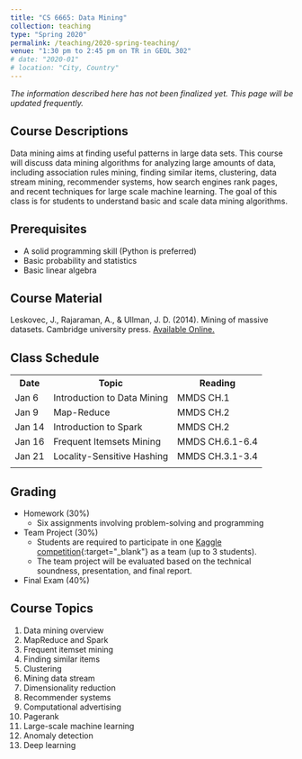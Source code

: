 ```yaml
---
title: "CS 6665: Data Mining"
collection: teaching
type: "Spring 2020"
permalink: /teaching/2020-spring-teaching/
venue: "1:30 pm to 2:45 pm on TR in GEOL 302"
# date: "2020-01"
# location: "City, Country"
---
```


*The information described here has not been finalized yet. This page will be updated frequently.*

## Course Descriptions
<!-- This course is about data mining, which aims at finding useful patterns in large data sets. However, in the era of big data, data is so large to fit in main memory.  -->
Data mining aims at finding useful patterns in large data sets. This course will discuss data mining algorithms for analyzing large amounts of data, including association rules mining, finding similar items, clustering, data stream mining, recommender systems, how search engines rank pages, and recent techniques for large scale machine learning. The goal of this class is for students to understand basic and scale data mining algorithms.

## Prerequisites
- A solid programming skill (Python is preferred)
- Basic probability and statistics
- Basic linear algebra

## Course Material
Leskovec, J., Rajaraman, A., & Ullman, J. D. (2014). Mining of massive datasets. Cambridge university press. [Available Online.](http://www.mmds.org/)

## Class Schedule
<table class="tg">
  <tr>
    <th class="tg-0pky">Date</th>
    <th class="tg-0pky">Topic</th>
    <th class="tg-0pky">Reading</th>
  </tr>
  <tr>
    <td class="tg-0pky">Jan 6</td>
    <td class="tg-0pky">Introduction to Data Mining</td>
    <td class="tg-0pky">MMDS CH.1</td>
  </tr>
  <tr>
    <td class="tg-0pky">Jan 9</td>
    <td class="tg-0pky">Map-Reduce</td>
    <td class="tg-0pky">MMDS CH.2</td>
  </tr>
  <tr>
    <td class="tg-0pky">Jan 14</td>
    <td class="tg-0pky">Introduction to Spark</td>
    <td class="tg-0pky">MMDS CH.2</td>
  </tr>
  <tr>
    <td class="tg-0pky">Jan 16</td>
    <td class="tg-0pky">Frequent Itemsets Mining</td>
    <td class="tg-0pky">MMDS CH.6.1-6.4</td>
  </tr>
  <tr>
    <td class="tg-0pky">Jan 21</td>
    <td class="tg-0pky">Locality-Sensitive Hashing</td>
    <td class="tg-0pky">MMDS CH.3.1-3.4</td>
  </tr>
  <tr>
    <td class="tg-0pky"></td>
    <td class="tg-0pky"></td>
    <td class="tg-0pky"></td>
  </tr>
</table>

<!-- | Date   | Topic                       | Reading         |
|--------|-----------------------------|-----------------|
| Jan 6  | Introduction to Data Mining | MMDS CH.1       |
| Jan 9  | Map-Reduce                  | MMDS CH.2       |
| Jan 14 | Introduction to Spark       | MMDS CH.2       |
| Jan 16 | Frequent Itemsets Mining    | MMDS CH.6.1-6.4 |
| Jan 21 | Locality-Sensitive Hashing  | MMDS CH.3.1-3.4 |
| Jan 23 |                             |                 | -->


## Grading
- Homework (30%)
    - Six assignments involving problem-solving and programming
- Team Project (30%)
    - Students are required to participate in one [Kaggle competition](https://www.kaggle.com/competitions){:target="_blank"} as a team (up to 3 students).
    - The team project will be evaluated based on the technical soundness, presentation, and final report.
- Final Exam (40%)
    <!-- - The final exam is closed-books. -->
    
<!-- - Class Attendance (%)
    - Class attendance is not mandatory but recommended with a bonus score. -->

## Course Topics
1. Data mining overview
2. MapReduce and Spark
3. Frequent itemset mining
4. Finding similar items
5. Clustering
6. Mining data stream
7. Dimensionality reduction
8. Recommender systems
9. Computational advertising
10. Pagerank
11. Large-scale machine learning
12. Anomaly detection
13. Deep learning

<!-- ## Grading Policy

- Late Submission Policy: Late submissions will be penalized by deducting 10% of the score
for each day beyond due time.
- Regrade Request: The regrade request must be submitted by email (to TA and Instructor)
within one week of distribution of your grade. Any regrade request after one week will
NOT be considered. -->

